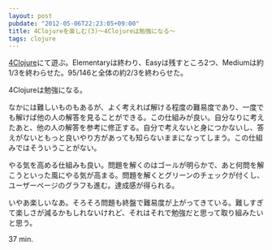 ```yaml
---
layout: post
pubdate: "2012-05-06T22:23:05+09:00"
title: 4Clojureを楽しむ(3)〜4Clojureは勉強になる〜
tags: clojure
---
```

[4Clojure](https://www.4clojure.com/)にて遊ぶ。Elementaryは終わり、Easyは残すところ2つ、Mediumは約1/3を終わらせた。95/146と全体の約2/3を終わらせた。

4Clojureは勉強になる。

なかには難しいものもあるが、よく考えれば解ける程度の難易度であり、一度でも解けば他の人の解答を見ることができる。この仕組みが良い。自分なりに考えたあと、他の人の解答を参考に修正する。自分で考えないと身につかないし、答えがないともっと良いやり方があっても知らないままになってしまう。この仕組みではそういうことがない。

やる気を高める仕組みも良い。問題を解くのはゴールが明らかで、あと何問を解こうといった風にやる気が高まる。問題を解くとグリーンのチェックが付くし、ユーザーページのグラフも進む。達成感が得られる。

いやあ楽しいなあ。そろそろ問題も終盤で難易度が上がってきている。難しすぎて楽しさが減るかもしれないけれど、それはそれで勉強だと思って取り組みたいと思う。

37 min.
